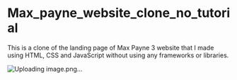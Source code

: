 # Max_payne_website_clone_no_tutorial
This is a clone of the landing page of Max Payne 3 website that I made using HTML, CSS and JavaScript without using any frameworks or libraries.

![Uploading image.png…]()
